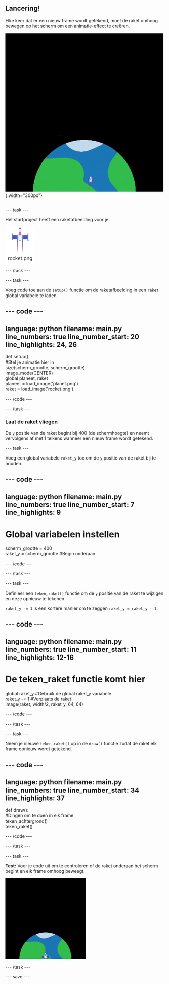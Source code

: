 ## Lancering!

<div style="display: flex; flex-wrap: wrap">
<div style="flex-basis: 200px; flex-grow: 1; margin-right: 15px;">
Elke keer dat er een nieuw frame wordt getekend, moet de raket omhoog bewegen op het scherm om een animatie-effect te creëren.
</div>
<div>

![Een raket die met een constante snelheid van de onderkant naar de bovenkant van het scherm vliegt.](images/fly.gif){:width="300px"}

</div>
</div>

--- task ---

Het startproject heeft een raketafbeelding voor je.

![Afbeelding van de raket in de code-editor beeldbibliotheek.](images/rocket_image.png)

--- /task ---

--- task ---

Voeg code toe aan de `setup()` functie om de raketafbeelding in een `raket` global variabele te laden.

--- code ---
---
language: python filename: main.py line_numbers: true line_number_start: 20
line_highlights: 24, 26
---

def setup():   
#Stel je animatie hier in   
size(scherm_grootte, scherm_grootte)   
image_mode(CENTER)   
global planeet, raket   
planeet = load_image('planet.png')    
raket = load_image('rocket.png')

--- /code ---

--- /task ---

### Laat de raket vliegen

De `y` positie van de raket begint bij 400 (de schermhoogte) en neemt vervolgens af met 1 telkens wanneer een nieuw frame wordt getekend.

--- task ---

Voeg een global variabele `raket_y` toe om de `y` positie van de raket bij te houden.

--- code ---
---
language: python filename: main.py line_numbers: true line_number_start: 7
line_highlights: 9
---

# Global variabelen instellen
scherm_grootte = 400    
raket_y = scherm_grootte #Begin onderaan

--- /code ---

--- /task ---

--- task ---

Definieer een `teken_raket()` functie om de `y` positie van de raket te wijzigen en deze opnieuw te tekenen.

`raket_y -= 1` is een kortere manier om te zeggen `raket_y = raket_y - 1`.

--- code ---
---
language: python filename: main.py line_numbers: true line_number_start: 11
line_highlights: 12-16
---

# De teken_raket functie komt hier
global raket_y #Gebruik de global raket_y variabele    
raket_y -= 1 #Verplaats de raket    
image(raket, width/2, raket_y, 64, 64)


--- /code ---

--- /task ---

--- task ---

Neem je nieuwe `teken_raket()` op in de `draw()` functie zodat de raket elk frame opnieuw wordt getekend.

--- code ---
---
language: python filename: main.py line_numbers: true line_number_start: 34
line_highlights: 37
---

def draw():   
#Dingen om te doen in elk frame   
teken_achtergrond()   
teken_raket()


--- /code ---

--- /task ---

--- task ---

**Test:** Voer je code uit om te controleren of de raket onderaan het scherm begint en elk frame omhoog beweegt.

![Afbeelding van de raket halverwege het scherm.](images/rocket_fly.gif)

--- /task ---

--- save ---
